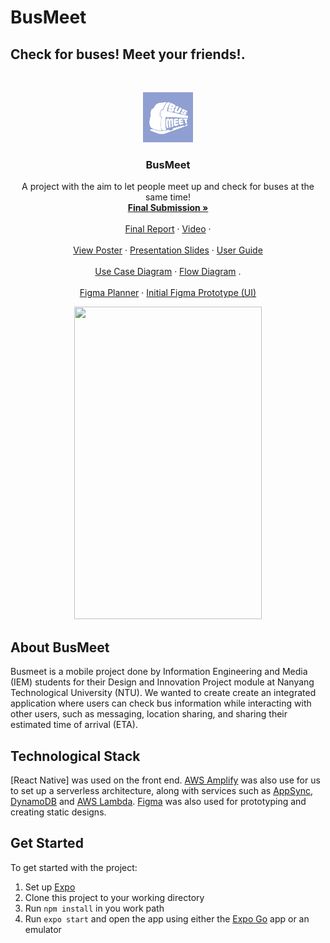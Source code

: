 # BusMeet
## Check for buses! Meet your friends!.

<!-- PROJECT LOGO -->
<br />
<p align="center">
  <a href="https://github.com/lisllin99/IEM-DIP-G4/tree/busmeet_v1">
    <img src="Logo.jpg" alt="Logo" width="80" height="80">
  </a>

  <h3 align="center">BusMeet</h3>

  <p align="center">
    A project with the aim to let people meet up and check for buses at the same time!
    <br />
    <a href="https://github.com/lisllin99/IEM-DIP-G4/tree/busmeet_v1/reports">
    <strong>Final Submission »</strong></a>
    <br />
    <br />
    <a href="https://github.com/lisllin99/IEM-DIP-G4/tree/busmeet_v1/reports/group report">Final Report</a>
    ·
    <a href="https://github.com/lisllin99/IEM-DIP-G4/tree/busmeet_v1/reports/video">Video</a>
    ·
    <br />

  <br />
    <a href="https://github.com/lisllin99/IEM-DIP-G4/tree/busmeet_v1/reports/poster">View Poster</a>
    ·
    <a href="https://github.com/lisllin99/IEM-DIP-G4/tree/busmeet_v1/reports/presentation slides">Presentation Slides</a>
    ·
    <a href="https://github.com/lisllin99/IEM-DIP-G4/tree/busmeet_v1/reports/user guide">User Guide</a>
    <br />
    
  <br />
    <a href="https://github.com/lisllin99/IEM-DIP-G4/tree/busmeet_v1/reports/use case diagram">Use Case Diagram</a>
    ·
    <a href="https://github.com/lisllin99/IEM-DIP-G4/tree/busmeet_v1/reports/flow diagram">Flow Diagram</a>
    .
    <br /> 
    
  <br />
    <a href= #>Figma Planner</a>
    ·
    <a href= #>Initial Figma Prototype (UI)</a>
    <br />   
    
    
  </p>
</p>

<p align="center"><img src="https://github.com/lisllin99/IEM-DIP-G4/blob/busmeet_v1/Demo.gif" width="300" height="500"/></p>

## About BusMeet
Busmeet is a mobile project done by Information Engineering and Media (IEM) students for their
Design and Innovation Project module at Nanyang Technological University (NTU). We wanted to create create an integrated application where users can check bus information while interacting with other users, such as messaging, location sharing, and sharing their estimated time of arrival (ETA).


## Technological Stack
[React Native] was used on the front end. [AWS Amplify](https://aws.amazon.com/amplify/) was also use for us to set up a serverless architecture, along with services such as [AppSync](https://aws.amazon.com/appsync/), [DynamoDB](https://aws.amazon.com/dynamodb/) and [AWS Lambda](https://aws.amazon.com/lambda/). [Figma](https://www.figma.com/) was also used for prototyping and creating static designs.

## Get Started
To get started with the project:
1. Set up [Expo](https://expo.dev/)
2. Clone this project to your working directory
3. Run `npm install` in you work path
4. Run `expo start` and open the app using either the [Expo Go](https://expo.dev/client) app or an emulator
